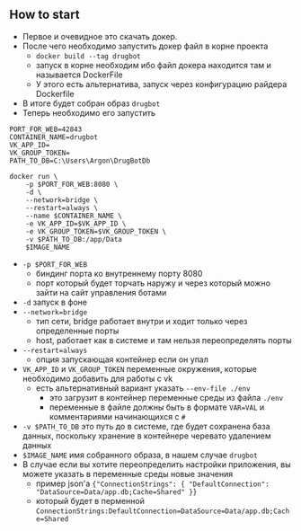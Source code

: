 ﻿
## How to start

- Первое и очевидное это скачать докер.
- После чего необходимо запустить докер файл в корне проекта
  - `docker build --tag drugbot`
  - запуск в корне необходим ибо файл докера находится там и называется DockerFile
  - У этого есть альтернатива, запуск через конфигурацию райдера Dockerfile
- В итоге будет собран образ `drugbot`
- Теперь необходимо его запустить
```shell
PORT_FOR_WEB=42843
CONTAINER_NAME=drugbot
VK_APP_ID=
VK_GROUP_TOKEN=
PATH_TO_DB=C:\Users\Argon\DrugBotDb

docker run \
    -p $PORT_FOR_WEB:8080 \
    -d \
	--network=bridge \
    --restart=always \
    --name $CONTAINER_NAME \
    -e VK_APP_ID=$VK_APP_ID \
    -e VK_GROUP_TOKEN=$VK_GROUP_TOKEN \
    -v $PATH_TO_DB:/app/Data
    $IMAGE_NAME
```
  - `-p $PORT_FOR_WEB`
    - биндинг порта ко внутреннему порту 8080 
    - порт который будет торчать наружу и через который можно зайти на сайт управления ботами
  - `-d` запуск в фоне
  - `--network=bridge`
    - тип сети, bridge работает внутри и ходит только через определенные порты
    - host, работает как в системе и там нельзя переопределять порты
  - `--restart=always`
    - опция запускающая контейнер если он упал
  - `VK_APP_ID` и `VK_GROUP_TOKEN` переменные окружения, которые необходимо добавить для работы с vk
    - есть альтернативный вариант указать `--env-file ./env`
      - это загрузит в контейнер переменные среды из файла `./env`
      - переменные в файле должны быть в формате `VAR=VAL` и комментариями начинающихся с `#`
  - `-v $PATH_TO_DB` это путь до в системе, где будет сохранена база данных, поскольку хранение в контейнере черевато удалением данных
  - `$IMAGE_NAME` имя собранного образа, в нашем случае `drugbot`
- В случае если вы хотите переопределить настройки приложения, вы можете указать в переменные среды новые значения
  - пример json'а `{"ConnectionStrings": { "DefaultConnection": "DataSource=Data/app.db;Cache=Shared" }}`
  - который будет в перменной `ConnectionStrings:DefaultConnection=DataSource=Data/app.db;Cache=Shared`
